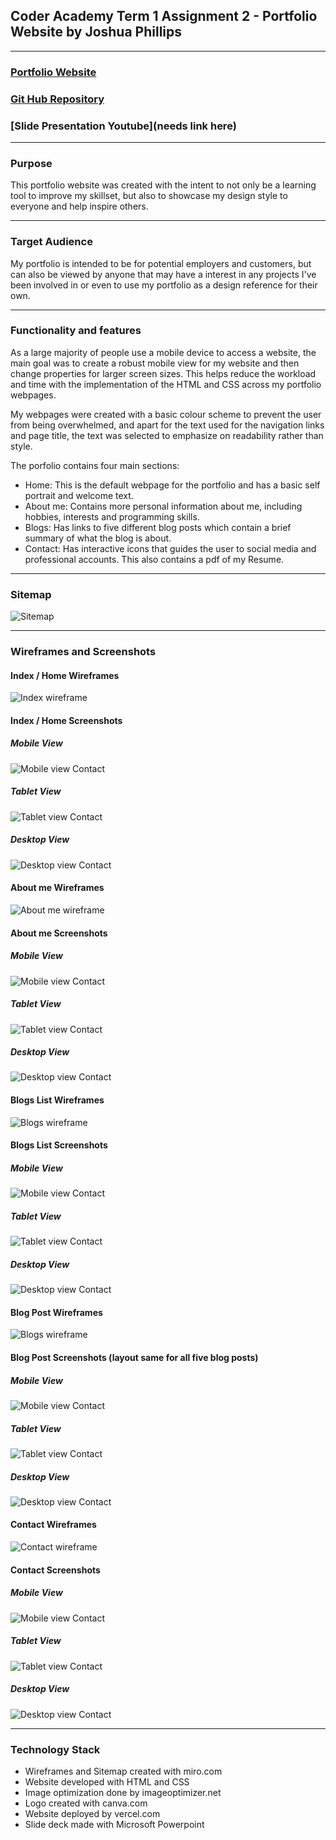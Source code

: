 ## Coder Academy Term 1 Assignment 2 - Portfolio Website by Joshua Phillips

***

### [Portfolio Website](https://josh-phillips-portfolio.vercel.app/)
### [Git Hub Repository](https://github.com/jophc1/JoshuaPhillips_T1A2)
### [Slide Presentation Youtube](needs link here)

***

### Purpose
This portfolio website was created with the intent to not only be a learning tool to improve my skillset, but also to showcase my design style to everyone and help inspire others.

***

### Target Audience
My portfolio is intended to be for potential employers and customers, but can also be viewed by anyone that may have a interest in any projects I've been involved in or even to use my portfolio as a design reference for their own. 

***

### Functionality and features
As a large majority of people use a mobile device to access a website, the main goal was to create a robust mobile view for my website and then change properties for larger screen sizes. This helps reduce the workload and time with the implementation of the HTML and CSS across my portfolio webpages.

My webpages were created with a basic colour scheme to prevent the user from being overwhelmed, and apart for the text used for the navigation links and page title, the text was selected to emphasize on readability rather than style.  

The porfolio contains four main sections:
* Home: This is the default webpage for the portfolio and has a basic self portrait and welcome text.
* About me: Contains more personal information about me, including hobbies, interests and programming skills.
* Blogs: Has links to five different blog posts which contain a brief summary of what the blog is about.
* Contact: Has interactive icons that guides the user to social media and professional accounts. This also contains a pdf of my Resume.

***

### Sitemap
![Sitemap](docs/sitemap.jpg)

***

### Wireframes and Screenshots

#### Index / Home Wireframes
![Index wireframe](docs/wireframe/WF_home.jpg)

#### Index / Home Screenshots
##### Mobile View
![Mobile view Contact](docs/screenshot/home/home_mobile.jpg)

##### Tablet View
![Tablet view Contact](docs/screenshot/home/home_tablet.jpg)

##### Desktop View
![Desktop view Contact](docs/screenshot/home/home_desktop.jpg)

#### About me Wireframes
![About me wireframe](docs/wireframe/WF_about.jpg)

#### About me Screenshots
##### Mobile View
![Mobile view Contact](docs/screenshot/about/about_mobile.jpg)

##### Tablet View
![Tablet view Contact](docs/screenshot/about/about_tablet.jpg)

##### Desktop View
![Desktop view Contact](docs/screenshot/about/about_desktop.jpg)

#### Blogs List Wireframes 
![Blogs wireframe](docs/wireframe/WF_blogs.jpg)

#### Blogs List Screenshots
##### Mobile View
![Mobile view Contact](docs/screenshot/blogs/blogs_mobile.jpg)

##### Tablet View
![Tablet view Contact](docs/screenshot/blogs/blogs_tablet.jpg)

##### Desktop View
![Desktop view Contact](docs/screenshot/blogs/blogs_desktop.jpg)

#### Blog Post Wireframes 
![Blogs wireframe](docs/wireframe/WF_blogLayout.jpg)

#### Blog Post Screenshots (layout same for all five blog posts)
##### Mobile View
![Mobile view Contact](docs/screenshot/blogPost/blogPost_mobile.jpg)

##### Tablet View
![Tablet view Contact](docs/screenshot/blogPost/blogPost_tablet.jpg)

##### Desktop View
![Desktop view Contact](docs/screenshot/blogPost/blogPost_desktop.jpg)

#### Contact Wireframes 
![Contact wireframe](docs/wireframe/WF_contacts.jpg)

#### Contact Screenshots
##### Mobile View
![Mobile view Contact](docs/screenshot/contact/contact_mobile.jpg)

##### Tablet View
![Tablet view Contact](docs/screenshot/contact/contact_tablet.jpg)

##### Desktop View
![Desktop view Contact](docs/screenshot/contact/contact_desktop.jpg)

***

### Technology Stack
* Wireframes and Sitemap created with miro.com
* Website developed with HTML and CSS
* Image optimization done by imageoptimizer.net
* Logo created with canva.com
* Website deployed by vercel.com
* Slide deck made with Microsoft Powerpoint

